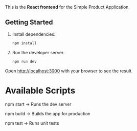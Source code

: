 This is the **React frontend** for the Simple Product Application.

## Getting Started

1. Install dependencies:

   ```bash
   npm install
   ```

2. Run the developer server:

   ```bash
   npm run dev
   ```

Open [http://localhost:3000](http://localhost:3000) with your browser to see the result.

# Available Scripts

npm start → Runs the dev server

npm build → Builds the app for production

npm test → Runs unit tests
